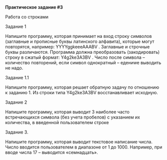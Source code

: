 ﻿**Практическое задание #3**

Работа со строками


Задание 1

Напишите программу, которая принимает на вход строку символов (заглавные и прописные буквы латинского алфавита), которые могут повторятся, например: YYYYggkeeeAAABV . Заглавные и строчные буквы различаются. Программа должна преобразовать (закодировать) строку в сжатый формат: Y4g2ke3A3BV . Число после символа – количество повторений, если символ однократный – едениwe выводить не надо.

Задание 1.1

Напишите программу, которая решает обратную задачу по отношению к заданию 1. Из строки типа  Y4g2ke3A3BV восстанавливает исходную.

Задание 2

Напишите программу,  которая выводит 3 наиболее часто встречающихся символа (без учета пробелов) с указанием их количества, в введенной пользователем строке

Задание 3.

Напишите программу,  которая выводит текстовое написание числа. Число вводится пользователем в диапазоне от 1 до 1000. Например, при вводе числа 17 – выводится «семнадцать».

